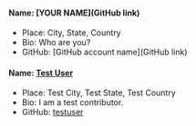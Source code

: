 #### Name: [YOUR NAME](GitHub link)
- Place: City, State, Country
- Bio: Who are you?
- GitHub: [GitHub account name](GitHub link)
#### Name: [Test User](https://github.com/testuser)
- Place: Test City, Test State, Test Country
- Bio: I am a test contributor.
- GitHub: [testuser](https://github.com/testuser)
